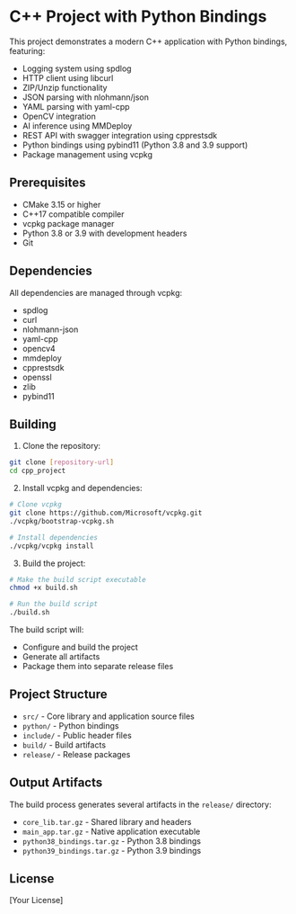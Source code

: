 # C++ Project with Python Bindings

This project demonstrates a modern C++ application with Python bindings, featuring:

- Logging system using spdlog
- HTTP client using libcurl
- ZIP/Unzip functionality
- JSON parsing with nlohmann/json
- YAML parsing with yaml-cpp
- OpenCV integration
- AI inference using MMDeploy
- REST API with swagger integration using cpprestsdk
- Python bindings using pybind11 (Python 3.8 and 3.9 support)
- Package management using vcpkg

## Prerequisites

- CMake 3.15 or higher
- C++17 compatible compiler
- vcpkg package manager
- Python 3.8 or 3.9 with development headers
- Git

## Dependencies

All dependencies are managed through vcpkg:
- spdlog
- curl
- nlohmann-json
- yaml-cpp
- opencv4
- mmdeploy
- cpprestsdk
- openssl
- zlib
- pybind11

## Building

1. Clone the repository:
```bash
git clone [repository-url]
cd cpp_project
```

2. Install vcpkg and dependencies:
```bash
# Clone vcpkg
git clone https://github.com/Microsoft/vcpkg.git
./vcpkg/bootstrap-vcpkg.sh

# Install dependencies
./vcpkg/vcpkg install
```

3. Build the project:
```bash
# Make the build script executable
chmod +x build.sh

# Run the build script
./build.sh
```

The build script will:
- Configure and build the project
- Generate all artifacts
- Package them into separate release files

## Project Structure

- `src/` - Core library and application source files
- `python/` - Python bindings
- `include/` - Public header files
- `build/` - Build artifacts
- `release/` - Release packages

## Output Artifacts

The build process generates several artifacts in the `release/` directory:
- `core_lib.tar.gz` - Shared library and headers
- `main_app.tar.gz` - Native application executable
- `python38_bindings.tar.gz` - Python 3.8 bindings
- `python39_bindings.tar.gz` - Python 3.9 bindings

## License

[Your License]
